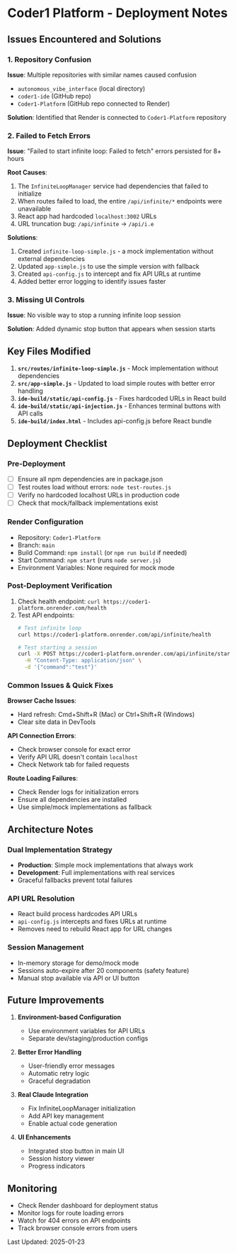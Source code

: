 # Coder1 Platform - Deployment Notes

## Issues Encountered and Solutions

### 1. Repository Confusion
**Issue**: Multiple repositories with similar names caused confusion
- `autonomous_vibe_interface` (local directory)
- `coder1-ide` (GitHub repo)
- `Coder1-Platform` (GitHub repo connected to Render)

**Solution**: Identified that Render is connected to `Coder1-Platform` repository

### 2. Failed to Fetch Errors
**Issue**: "Failed to start infinite loop: Failed to fetch" errors persisted for 8+ hours

**Root Causes**:
1. The `InfiniteLoopManager` service had dependencies that failed to initialize
2. When routes failed to load, the entire `/api/infinite/*` endpoints were unavailable
3. React app had hardcoded `localhost:3002` URLs
4. URL truncation bug: `/api/infinite` → `/api/i.e`

**Solutions**:
1. Created `infinite-loop-simple.js` - a mock implementation without external dependencies
2. Updated `app-simple.js` to use the simple version with fallback
3. Created `api-config.js` to intercept and fix API URLs at runtime
4. Added better error logging to identify issues faster

### 3. Missing UI Controls
**Issue**: No visible way to stop a running infinite loop session

**Solution**: Added dynamic stop button that appears when session starts

## Key Files Modified

1. **`src/routes/infinite-loop-simple.js`** - Mock implementation without dependencies
2. **`src/app-simple.js`** - Updated to load simple routes with better error handling
3. **`ide-build/static/api-config.js`** - Fixes hardcoded URLs in React build
4. **`ide-build/static/api-injection.js`** - Enhances terminal buttons with API calls
5. **`ide-build/index.html`** - Includes api-config.js before React bundle

## Deployment Checklist

### Pre-Deployment
- [ ] Ensure all npm dependencies are in package.json
- [ ] Test routes load without errors: `node test-routes.js`
- [ ] Verify no hardcoded localhost URLs in production code
- [ ] Check that mock/fallback implementations exist

### Render Configuration
- Repository: `Coder1-Platform`
- Branch: `main`
- Build Command: `npm install` (or `npm run build` if needed)
- Start Command: `npm start` (runs `node server.js`)
- Environment Variables: None required for mock mode

### Post-Deployment Verification
1. Check health endpoint: `curl https://coder1-platform.onrender.com/health`
2. Test API endpoints:
   ```bash
   # Test infinite loop
   curl https://coder1-platform.onrender.com/api/infinite/health
   
   # Test starting a session
   curl -X POST https://coder1-platform.onrender.com/api/infinite/start \
     -H "Content-Type: application/json" \
     -d '{"command":"test"}'
   ```

### Common Issues & Quick Fixes

**Browser Cache Issues**:
- Hard refresh: Cmd+Shift+R (Mac) or Ctrl+Shift+R (Windows)
- Clear site data in DevTools

**API Connection Errors**:
- Check browser console for exact error
- Verify API URL doesn't contain `localhost`
- Check Network tab for failed requests

**Route Loading Failures**:
- Check Render logs for initialization errors
- Ensure all dependencies are installed
- Use simple/mock implementations as fallback

## Architecture Notes

### Dual Implementation Strategy
- **Production**: Simple mock implementations that always work
- **Development**: Full implementations with real services
- Graceful fallbacks prevent total failures

### API URL Resolution
- React build process hardcodes API URLs
- `api-config.js` intercepts and fixes URLs at runtime
- Removes need to rebuild React app for URL changes

### Session Management
- In-memory storage for demo/mock mode
- Sessions auto-expire after 20 components (safety feature)
- Manual stop available via API or UI button

## Future Improvements

1. **Environment-based Configuration**
   - Use environment variables for API URLs
   - Separate dev/staging/production configs

2. **Better Error Handling**
   - User-friendly error messages
   - Automatic retry logic
   - Graceful degradation

3. **Real Claude Integration**
   - Fix InfiniteLoopManager initialization
   - Add API key management
   - Enable actual code generation

4. **UI Enhancements**
   - Integrated stop button in main UI
   - Session history viewer
   - Progress indicators

## Monitoring

- Check Render dashboard for deployment status
- Monitor logs for route loading errors
- Watch for 404 errors on API endpoints
- Track browser console errors from users

Last Updated: 2025-01-23